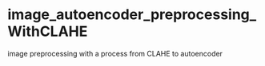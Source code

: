 # image_autoencoder_preprocessing_WithCLAHE
image preprocessing with a process from CLAHE to autoencoder
